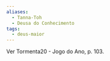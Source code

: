 ```yaml
---
aliases:
  - Tanna-Toh
  - Deusa do Conhecimento
tags:
  - deus-maior
---
```

Ver Tormenta20 - Jogo do Ano, p. 103.
